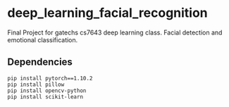 # deep_learning_facial_recognition
Final Project for gatechs cs7643 deep learning class. Facial detection and emotional classification. 

## Dependencies

```
pip install pytorch==1.10.2
pip install pillow
pip install opencv-python
pip install scikit-learn
```